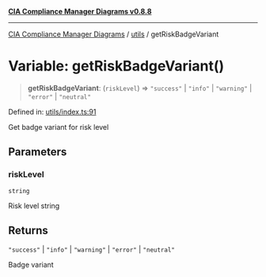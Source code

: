 [**CIA Compliance Manager Diagrams v0.8.8**](../../README.md)

***

[CIA Compliance Manager Diagrams](../../modules.md) / [utils](../README.md) / getRiskBadgeVariant

# Variable: getRiskBadgeVariant()

> **getRiskBadgeVariant**: (`riskLevel`) => `"success"` \| `"info"` \| `"warning"` \| `"error"` \| `"neutral"`

Defined in: [utils/index.ts:91](https://github.com/Hack23/cia-compliance-manager/blob/67855c73d041b21b5f90a46884e0e48cd0961cda/src/utils/index.ts#L91)

Get badge variant for risk level

## Parameters

### riskLevel

`string`

Risk level string

## Returns

`"success"` \| `"info"` \| `"warning"` \| `"error"` \| `"neutral"`

Badge variant
